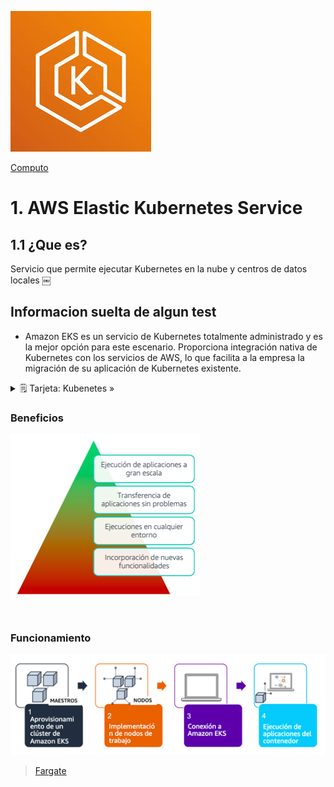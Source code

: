 ![Amazon Elastic Kubernetes Service](../../00_assets/Computo/eks-logo.jpeg)

[Computo](../../01-Computo/)

# 1. AWS Elastic Kubernetes Service

## 1.1 ¿Que es?

Servicio que permite ejecutar Kubernetes en la nube y centros de datos locales
￼
## Informacion suelta de algun test

- Amazon EKS es un servicio de Kubernetes totalmente administrado y es la mejor opción para este escenario. Proporciona integración nativa de Kubernetes con los servicios de AWS, lo que facilita a la empresa la migración de su aplicación de Kubernetes existente.


<details>
<summary>🗒 Tarjeta: Kubenetes »</summary>

| Definicion  |
| ---- |
| SoftWare de codigo abierto para el aprovisionamiento y administracion de contenedores |

</details>

### Beneficios 
 
![Beneficios Kubernetes](../../00_assets/Computo/beneficios-k.png)

<br/>

### Funcionamiento

![Funcionamiento](../../00_assets/Computo/funcionamiento-k.png)

> [Fargate](./Fargate.md)

<br/>